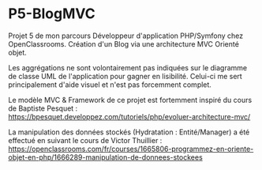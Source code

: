 # P5-BlogMVC
Projet 5 de mon parcours Développeur d'application PHP/Symfony chez OpenClassrooms.
Création d'un Blog via une architecture MVC Orienté objet.

Les aggrégations ne sont volontairement pas indiquées sur le diagramme de classe UML de l'application pour gagner en lisibilité. Celui-ci me sert principalement d'aide visuel et n'est pas forcemment complet.

Le modèle MVC & Framework de ce projet est fortemment inspiré du cours de Baptiste Pesquet :
https://bpesquet.developpez.com/tutoriels/php/evoluer-architecture-mvc/

La manipulation des données stockés (Hydratation : Entité/Manager) a été effectué en suivant le cours de Victor Thuillier : https://openclassrooms.com/fr/courses/1665806-programmez-en-oriente-objet-en-php/1666289-manipulation-de-donnees-stockees